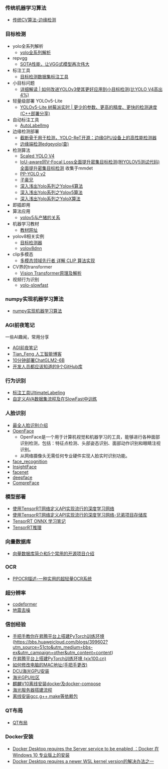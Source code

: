 ### 传统机器学习算法
  - [传统CV算法-边缘检测](source/CV/source/传统CV/cv_1.md)
### 目标检测
- yolo全系列解析
  - [yolo全系列解析](source/CV/source/yolo/yolo.md)
- repvgg
  - [SOTA性能，让VGG式模型再次伟大](https://zhuanlan.zhihu.com/p/344324470)
- 标注工具
  - [目标检测数据集标注工具](https://zhuanlan.zhihu.com/p/445559419)
- 小目标问题
    - [详细解读 | 如何改进YOLOv3使其更好应用到小目标检测(比YOLO V4高出4%)](https://mp.weixin.qq.com/s?__biz=MzU5OTA2Mjk5Mw==&mid=2247491053&idx=1&sn=58fac845ce9fee45205404b35c526c42&chksm=febbfd53c9cc744551b6a5998f0960dbe0ba172943873a1bec35a95c6d2ff20e6ffbbcca7f7b&scene=178&cur_album_id=2089479685876269057#rd)
- 轻量级部署 YOLOv5-Lite
    - [YOLOv5-Lite 树莓派实时 | 更少的参数、更高的精度、更快的检测速度(C++部署分享)](https://mp.weixin.qq.com/s?__biz=MzU5OTA2Mjk5Mw==&mid=2247491133&idx=1&sn=94a2b59dd52e09105e50c66eb46e1f9d&chksm=febbfe83c9cc77952731c5a950bffa360dfc8baa700203899032800ebdb1524adc96efd68dd8&scene=178&cur_album_id=2089479685876269057#rd)
- 自动标注工具
    - [AutoLabelImg](https://github.com/ppogg/AutoLabelImg)
- 边缘检测部署
    - [截断骨干用于检测，YOLO-ReT开源：边缘GPU设备上的高性能检测器](https://github.com/prakharg24/yoloret)
    - [边缘端检测edgeyolo(查)](https://github.com/LSH9832/edgeyolo)
- 检测算法
  - [Scaled YOLO V4](https://github.com/WongKinYiu/PyTorch_YOLOv4)
  - [IoU-aware同V-Focal Loss全面提升密集目标检测(附YOLOV5测试代码)全面提升密集目标检测](https://github.com/hyz-xmaster/VarifocalNet) 收集于mmdet
  - [PP-YOLO v2](https://github.com/PaddlePaddle/PaddleDetection)
  - [子豪兄](https://github.com/TommyZihao/Train_Custom_Dataset.git)
  - [深入浅出Yolo系列之Yolov4算法](https://zhuanlan.zhihu.com/p/143747206)
  - [深入浅出Yolo系列之Yolov5算法](https://zhuanlan.zhihu.com/p/172121380)
  - [深入浅出Yolo系列之YoloX算法](https://zhuanlan.zhihu.com/p/397993315)
- 即插即用
- 算法应用
    - [yolov5与产猪的关系](https://mp.weixin.qq.com/s/2yP7ZDRBsAQoTQjNDaIATw)
- 机器学习教材
  - [教材网址](https://github.com/lTbgykio/Books-Free-Books) 
- yolov8相关实例
  - [目标检测器](https://blog.csdn.net/river_star1/article/details/132530344)
  - [yolov8dnn](https://blog.csdn.net/jameschen9051/article/details/131069271)
- clip多模态
  - [多模态领域先行者 详解 CLIP 算法实现](https://zhuanlan.zhihu.com/p/520443068)
- CV界的transformer
  - [Vision Transformer原理及解析](https://zhuanlan.zhihu.com/p/427388113)
- 视频行为识别
  - [yolo-slowfast](https://pytorch.org/hub/facebookresearch_pytorchvideo_slowfast/)

### numpy实现机器学习算法
  - [numpy实现机器学习算法](https://github.com/ddbourgin/numpy-ml)
### AGI前夜笔记
一些AI趣闻，常用分享 
  - [AGI前夜笔记](https://agi360.xyz)
  - [Tian_Feng 人工智能博客](https://tianfeng.space/)
  - [10分钟部署ChatGLM2-6B](https://mp.weixin.qq.com/s/V2Ay4Bqu9dRbB9RyjALtRQ)
- [开发人员都应该知道的9个GitHub库](https://github.com/EbookFoundation/free-programming-books)
### 行为识别
- [标注工具UltimateLabeling](https://github.com/alexandre01/UltimateLabeling)
- [自定义AVA数据集流程及在SlowFast中训练](https://blog.csdn.net/qq_45672807/article/details/123294954?spm=1001.2101.3001.6650.11&utm_medium=distribute.pc_relevant.none-task-blog-2%7Edefault%7EBlogCommendFromBaidu%7ERate-11-123294954-blog-89518500.235%5Ev38%5Epc_relevant_sort_base1&depth_1-utm_source=distribute.pc_relevant.none-task-blog-2%7Edefault%7EBlogCommendFromBaidu%7ERate-11-123294954-blog-89518500.235%5Ev38%5Epc_relevant_sort_base1&utm_relevant_index=15)
### 人脸识别
- [最全人脸识别介绍](https://blog.csdn.net/qq_23091073/article/details/126930065)
- [OpenFace](https://github.com/TadasBaltrusaitis/OpenFace)
  - OpenFace是一个用于计算机视觉和机器学习的工具，能够进行各种面部识别检测，包括：特征点检测、头部姿态识别、面部动作识别和眼睛注视识别。
  - 从网络摄像头无需任何专业硬件实现人脸实时识别功能。
- [face_recognition](https://github.com/ageitgey/face_recognition)
- [InsightFace](https://github.com/deepinsight/insightface)
- [facenet](https://github.com/davidsandberg/facenet)
- [deepface](https://github.com/serengil/deepface)
- [CompreFace](https://github.com/exadel-inc/CompreFace)
### 模型部署
- [使用TensorRT网络定义API实现流行的深度学习网络](https://github.com/wang-xinyu/tensorrtx)
- [使用TensorRT网络定义API实现流行的深度学习网络-兄弟项目存储库](https://github.com/wang-xinyu/pytorchx)
- [TensorRT ONNX 学习笔记](https://zhuanlan.zhihu.com/p/354600414)
- [TensorRT推理](https://blog.csdn.net/JianguoChow/article/details/122684310)

### 向量数据库
- [向量数据库简介和5个常用的开源项目介绍](https://mp.weixin.qq.com/s/VwhsedkAl1t94A16rDY9wA)
### OCR
- [PPOCR描述-一种实用的超轻量OCR系统](https://zhuanlan.zhihu.com/p/560512112)
### 超分辨率
- [codeformer](https://zhuanlan.zhihu.com/p/599051269)
- [地震去噪](https://blog.csdn.net/weixin_44259058/article/details/119422994?ops_request_misc=&request_id=&biz_id=102&utm_term=%E5%9C%B0%E9%9C%87%E5%8E%BB%E5%99%AA&utm_medium=distribute.pc_search_result.none-task-blog-2~all~sobaiduweb~default-7-119422994.142^v94^insert_down1&spm=1018.2226.3001.4187)
### 信创经验
- [手把手教你在昇腾平台上搭建PyTorch训练环境](https://blog.51cto.com/u_15214399/6354822)(https://bbs.huaweicloud.com/blogs/399602?utm_source=51cto&utm_medium=bbs-ex&utm_campaign=other&utm_content=content)
- [在昇腾平台上搭建PyTorch训练环境 (xjx100.cn)](http://wed.xjx100.cn/news/225611.html?action=onClick)
- [如何修改电脑的MAC地址(手把手更改)](https://blog.csdn.net/weixin_44458490/article/details/122297864)
- [DCU海光GPU安装](https://blog.csdn.net/qq_41480495/article/details/127045231?utm_medium=distribute.pc_relevant.none-task-blog-2~default~baidujs_utm_term~default-0-127045231-blog-132588855.235^v38^pc_relevant_anti_vip_base&spm=1001.2101.3001.4242.1&utm_relevant_index=3)
- [海光GPU社区](https://developer.hpccube.com/gitbook//dcu_tutorial/#11)
- [麒麟V10离线安装docker及docker-compose](https://blog.csdn.net/QQ83512272/article/details/126323435)
- [海光服务器搭建流程](https://developer.hpccube.com/gitbook//dcu_tutorial/index.html)
- [离线安装gcc,g++,make等依赖包](https://blog.csdn.net/weixin_38090079/article/details/131846961?spm=1001.2014.3001.5502)

### QT布局
- [QT布局](https://blog.csdn.net/Fdog_/article/details/107522283)

### Docker安装
- [Docker Desktop requires the Server service to be enabled ：Docker 在 Windows 10 专业版上的安装](https://blog.csdn.net/sunhy_csdn/article/details/106526991)
- [Docker Desktop requires a newer WSL kernel version的解决办法之一](https://blog.csdn.net/qq_52695936/article/details/133535253#:~:text=Docker%20Desktop%20requires%20a%20newer%20WSL%20kernel%20version%E7%9A%84%E8%A7%A3%E5%86%B3%E5%8A%9E%E6%B3%95%E4%B9%8B%E4%B8%80,%E5%90%AF%E5%8A%A8%20Docker%20Desktop%20%EF%BC%9A%20%E8%AE%A1%E7%AE%97%E6%9C%BA%E9%87%8D%E6%96%B0%E5%90%AF%E5%8A%A8%E5%90%8E%EF%BC%8C%E5%B0%9D%E8%AF%95%E5%86%8D%E6%AC%A1%E5%90%AF%E5%8A%A8%20Docker%20Desktop%E3%80%82%20)